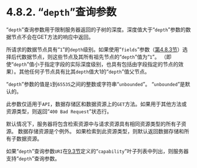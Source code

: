 # 4.8.2. “`depth`”查询参数

“`depth`”查询参数用于限制服务器返回的子树的深度。深度值大于“`depth`”参数的数据节点不会在GET方法的响应中返回。

所请求的数据节点具有“`1`”的`depth`级别。如果使用“`fields`”参数（[第4.8.3节](4.8.3.md)）选择后代数据节点，则这些节点及其所有祖先节点的“`depth`”值为“`1`”。 （即使“`depth`”值小于指定字段的实际深度级别，也具有包括由字段指定的节点的效果）。其他任何子节点具有比其`depth`值大1的“`depth`”值父节点。

“`depth`”参数的值是`1`到`65535`之间的整数或字符串“`unbounded`”。 “`unbounded`”是默认的。

此参数仅适用于`API`，数据存储区和数据资源上的`GET`方法。如果用于其他方法或资源类型，则返回“`400 Bad Request`”状态行。

默认情况下，服务器将包含检索资源中与请求资源具有相同资源类型的所有子资源。 数据存储资源是个例外。 如果检索到此资源类型，则默认返回数据存储和所有子数据资源。

如果“`depth`”查询参数`URI`在[9.3节](../section-9/9.3.md)定义的“`capability`”叶子列表中列出，则服务器支持“`depth`”查询参数。
